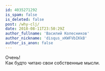 ```yaml
---
id: 4035271292
is_spam: false
is_deleted: false
post: /why-clj/
date: 2018-08-11T23:50:29Z
author_fullname: 'Василий Колесников'
author_nickname: 'disqus_xKWFVbIKkB'
author_is_anon: false
---
```


<p>Очень!<br>Как будто читаю свои собственные мысли.</p>
